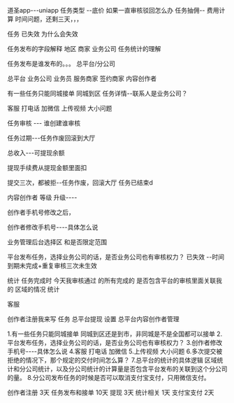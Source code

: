 道圣app---uniapp
任务类型 --底价
如果一直审核驳回怎么办
任务抽佣--
费用计算
时间问题，还剩三天，，，

任务 已失效 为什么会失效

任务发布的字段解释 地区 商家 业务公司
任务统计的理解


任务发布是谁发布的。。。  总平台/分公司


总平台   业务公司    业务员     服务商家  签约商家  内容创作者

有一些任务只能同城接单 同城到区
任务详情--联系人是业务公司？

客服 打电话 加微信
上传视频 大小问题


任务审核 --- 谁创建谁审核

任务过期---任务作废回滚到大厅

总收入---可提现余额

提现手续费从提现金额里面扣

提交三次，都被拒--任务作废，回滚大厅 任务已结束d

内容创作者 等级 升级----

创作者手机号修改之后，


创作者修改手机号----具体怎么说

业务管理后台选择区 和是否限定范围

平台发布任务，选择业务公司的话，是否业务公司也有审核权力？
已失效 --时间到期未完成+重复审核三次未生效

统计 任务完成时 今天我审核通过 的所有完成的  是否包含平台的审核里面关联我的
区域的情况 统计

客服 



创作者注册我来写
任务
总平台提现 设置
总平台内容创作者管理


1.有一些任务只能同城接单 同城到区还是到市，非同城是不是全国都可以接单
2.平台发布任务，选择业务公司的话，是否业务公司也有审核权力？
3.创作者修改手机号----具体怎么说
4.客服 打电话 加微信
5.上传视频 大小问题
6.多次提交被拒绝的情况下，那个规定的交付时间怎么算？
7.总平台的统计的具体逻辑 区域统计和分公司统计，以及分公司统计的计算量是否包含平台发布的关联到这个分公司的量。
8.分公司发布任务的时候是否可以取消支付宝支付，只用微信支付。

创作者注册  3天
任务发布和接单   10天
提现  3天
统计相关 1天
支付宝支付 2天